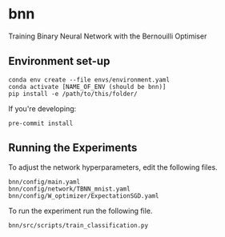 bnn
===

Training Binary Neural Network with the Bernouilli Optimiser


Environment set-up
--------

```
conda env create --file envs/environment.yaml
conda activate [NAME_OF_ENV (should be bnn)]
pip install -e /path/to/this/folder/
```

If you're developing:
```
pre-commit install
```

Running the Experiments
--------

To adjust the network hyperparameters, edit the following files.
```
bnn/config/main.yaml
bnn/config/network/TBNN_mnist.yaml
bnn/config/W_optimizer/ExpectationSGD.yaml
```

To run the experiment run the following file.
```
bnn/src/scripts/train_classification.py
```
